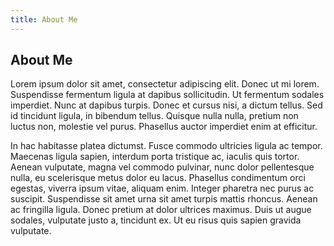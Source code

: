 ```yaml
---
title: About Me
---
```


## About Me
Lorem ipsum dolor sit amet, consectetur adipiscing elit. Donec ut mi lorem. Suspendisse fermentum ligula at dapibus sollicitudin. Ut fermentum sodales imperdiet. Nunc at dapibus turpis. Donec et cursus nisi, a dictum tellus. Sed id tincidunt ligula, in bibendum tellus. Quisque nulla nulla, pretium non luctus non, molestie vel purus. Phasellus auctor imperdiet enim at efficitur.

In hac habitasse platea dictumst. Fusce commodo ultricies ligula ac tempor. Maecenas ligula sapien, interdum porta tristique ac, iaculis quis tortor. Aenean vulputate, magna vel commodo pulvinar, nunc dolor pellentesque nulla, eu scelerisque metus dolor eu lacus. Phasellus condimentum orci egestas, viverra ipsum vitae, aliquam enim. Integer pharetra nec purus ac suscipit. Suspendisse sit amet urna sit amet turpis mattis rhoncus. Aenean ac fringilla ligula. Donec pretium at dolor ultrices maximus. Duis ut augue sodales, vulputate justo a, tincidunt ex. Ut eu risus quis sapien gravida vulputate.